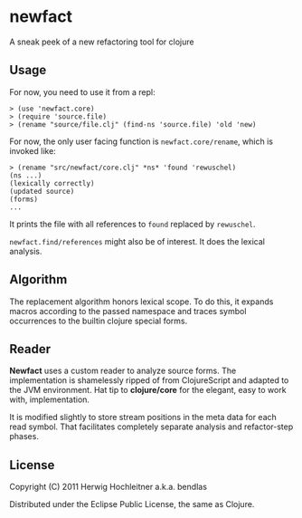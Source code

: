 # newfact

A sneak peek of a new refactoring tool for clojure

## Usage

For now, you need to use it from a repl:

    > (use 'newfact.core)
    > (require 'source.file)
    > (rename "source/file.clj" (find-ns 'source.file) 'old 'new)

For now, the only user facing function is `newfact.core/rename`,
which is invoked like:

    > (rename "src/newfact/core.clj" *ns* 'found 'rewuschel)
    (ns ...)
    (lexically correctly)
    (updated source)
    (forms)
    ...

It prints the file with all references to `found` replaced by `rewuschel`.

`newfact.find/references` might also be of interest. It does the
lexical analysis.

## Algorithm

The replacement algorithm honors lexical scope. To do this, it expands
macros according to the passed namespace and traces symbol occurrences
to the builtin clojure special forms.

## Reader

**Newfact** uses a custom reader to analyze source forms. The
implementation is shamelessly ripped of from ClojureScript and
adapted to the JVM environment. Hat tip to **clojure/core** for the
elegant, easy to work with, implementation.

It is modified slightly to store stream positions in the meta data for
each read symbol. That facilitates completely separate analysis and
refactor-step phases.

## License

Copyright (C) 2011 Herwig Hochleitner a.k.a. bendlas

Distributed under the Eclipse Public License, the same as Clojure.
